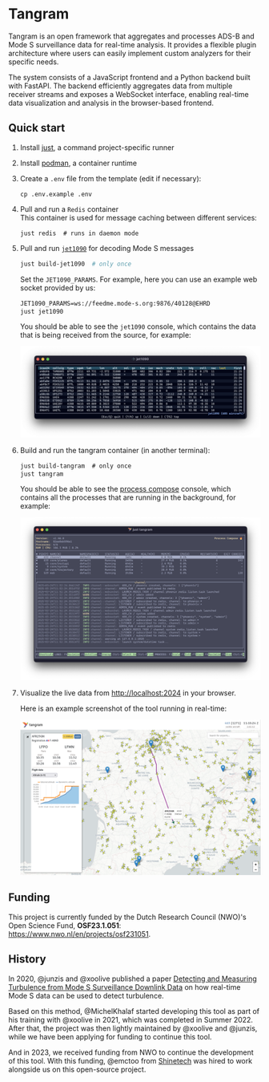 # Tangram

Tangram is an open framework that aggregates and processes ADS-B and Mode S surveillance data for real-time analysis. It provides a flexible plugin architecture where users can easily implement custom analyzers for their specific needs.

The system consists of a JavaScript frontend and a Python backend built with FastAPI. The backend efficiently aggregates data from multiple receiver streams and exposes a WebSocket interface, enabling real-time data visualization and analysis in the browser-based frontend.

## Quick start

1. Install [just](https://github.com/casey/just), a command project-specific runner

2. Install [podman](https://podman.io/docs/installation), a container runtime

3. Create a `.env` file from the template (edit if necessary):

   ```shell
   cp .env.example .env
   ```

4. Pull and run a `Redis` container\
   This container is used for message caching between different services:

   ```shell
   just redis  # runs in daemon mode
   ```

5. Pull and run [`jet1090`](https://mode-s.org) for decoding Mode S messages

   ```sh
   just build-jet1090  # only once
   ```

   Set the `JET1090_PARAMS`. For example, here you can use an example web socket provided by us:

   ```shell
   JET1090_PARAMS=ws://feedme.mode-s.org:9876/40128@EHRD
   just jet1090
   ```

   You should be able to see the `jet1090` console, which contains the data that is being received from the source, for example:

   ![jet1090 console](./docs/screenshot/jet1090.png)

6. Build and run the tangram container (in another terminal):

   ```shell
   just build-tangram  # only once
   just tangram
   ```

   You should be able to see the [process compose](https://f1bonacc1.github.io/process-compose/) console, which contains all the processes that are running in the background, for example:

   ![process composer](./docs/screenshot/process.png)

7. Visualize the live data from <http://localhost:2024> in your browser.

   Here is an example screenshot of the tool running in real-time:

   <img src="./docs/screenshot/tangram_screenshot_fr.png" alt="web interface" onmouseover="this.src='./docs/screenshot/tangram_screenshot_nl.png'" onmouseout="this.src='./docs/screenshot/tangram_screenshot_fr.png'" />

## Funding

This project is currently funded by the Dutch Research Council (NWO)'s Open Science Fund, **OSF23.1.051**: https://www.nwo.nl/en/projects/osf231051.

## History

In 2020, @junzis and @xoolive published a paper [Detecting and Measuring Turbulence from Mode S Surveillance Downlink Data](https://research.tudelft.nl/en/publications/detecting-and-measuring-turbulence-from-mode-s-surveillance-downl-2) on how real-time Mode S data can be used to detect turbulence.

Based on this method, @MichelKhalaf started developing this tool as part of his training with @xoolive in 2021, which was completed in Summer 2022. After that, the project was then lightly maintained by @xoolive and @junzis, while we have been applying for funding to continue this tool.

And in 2023, we received funding from NWO to continue the development of this tool. With this funding, @emctoo from [Shinetech](https://www.shinetechsoftware.com) was hired to work alongside us on this open-source project.

